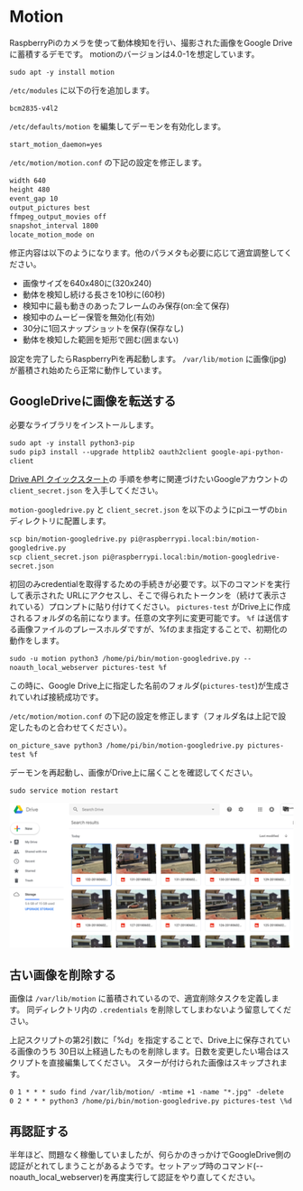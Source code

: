 # Motion
RaspberryPiのカメラを使って動体検知を行い、撮影された画像をGoogle Driveに蓄積するデモです。
motionのバージョンは4.0-1を想定しています。

```
sudo apt -y install motion
```

`/etc/modules` に以下の行を追加します。

```
bcm2835-v4l2
```

`/etc/defaults/motion` を編集してデーモンを有効化します。

```
start_motion_daemon=yes
```

`/etc/motion/motion.conf` の下記の設定を修正します。

```
width 640
height 480
event_gap 10
output_pictures best
ffmpeg_output_movies off
snapshot_interval 1800
locate_motion_mode on
```

修正内容は以下のようになります。他のパラメタも必要に応じて適宜調整してください。

- 画像サイズを640x480に(320x240)
- 動体を検知し続ける長さを10秒に(60秒)
- 検知中に最も動きのあったフレームのみ保存(on:全て保存)
- 検知中のムービー保管を無効化(有効)
- 30分に1回スナップショットを保存(保存なし)
- 動体を検知した範囲を矩形で囲む(囲まない)

設定を完了したらRaspberryPiを再起動します。
`/var/lib/motion` に画像(jpg)が蓄積され始めたら正常に動作しています。

## GoogleDriveに画像を転送する

必要なライブラリをインストールします。
```
sudo apt -y install python3-pip
sudo pip3 install --upgrade httplib2 oauth2client google-api-python-client
```

[Drive API クイックスタート](https://developers.google.com/drive/v3/web/quickstart/python)の
手順を参考に関連づけたいGoogleアカウントの `client_secret.json` を入手してください。

`motion-googledrive.py` と `client_secret.json` を以下のようにpiユーザの`bin`
ディレクトリに配置します。

```
scp bin/motion-googledrive.py pi@raspberrypi.local:bin/motion-googledrive.py
scp client_secret.json pi@raspberrypi.local:bin/motion-googledrive-secret.json
```

初回のみcredentialを取得するための手続きが必要です。以下のコマンドを実行して表示された
URLにアクセスし、そこで得られたトークンを（続けて表示されている）プロンプトに貼り付けてください。
`pictures-test` がDrive上に作成されるフォルダの名前になります。任意の文字列に変更可能です。
`%f` は送信する画像ファイルのプレースホルダですが、%fのまま指定することで、初期化の動作をします。

```
sudo -u motion python3 /home/pi/bin/motion-googledrive.py --noauth_local_webserver pictures-test %f
```

この時に、Google Drive上に指定した名前のフォルダ(`pictures-test`)が生成されていれば接続成功です。

`/etc/motion/motion.conf` の下記の設定を修正します（フォルダ名は上記で設定したものと合わせてください）。

```
on_picture_save python3 /home/pi/bin/motion-googledrive.py pictures-test %f
```

デーモンを再起動し、画像がDrive上に届くことを確認してください。

```
sudo service motion restart
```

![sample](sample.png)

## 古い画像を削除する
画像は `/var/lib/motion` に蓄積されているので、適宜削除タスクを定義します。
同ディレクトリ内の `.credentials` を削除してしまわないよう留意してください。

上記スクリプトの第2引数に「%d」を指定することで、Drive上に保存されている画像のうち
30日以上経過したものを削除します。日数を変更したい場合はスクリプトを直接編集してください。
スターが付けられた画像はスキップされます。

```
0 1 * * * sudo find /var/lib/motion/ -mtime +1 -name "*.jpg" -delete
0 2 * * * python3 /home/pi/bin/motion-googledrive.py pictures-test \%d
```

## 再認証する
半年ほど、問題なく稼働していましたが、何らかのきっかけでGoogleDrive側の認証がとれてしまうことがあるようです。セットアップ時のコマンド(--noauth_local_webserver)を再度実行して認証をやり直してください。
